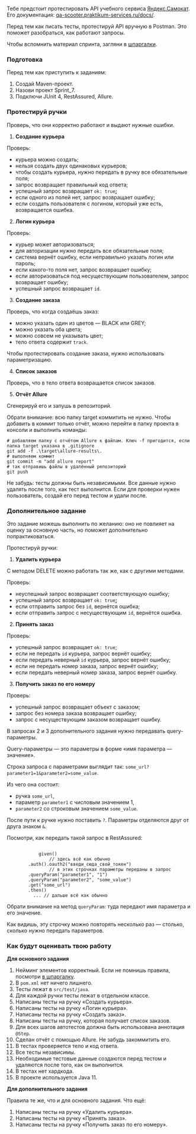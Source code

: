Тебе предстоит протестировать API учебного сервиса [Яндекс.Самокат](http://qa-scooter.praktikum-services.ru/). Его документация: [qa-scooter.praktikum-services.ru/docs/](https://qa-scooter.praktikum-services.ru/docs/).

Перед тем как писать тесты, протестируй API вручную в Postman. Это поможет разобраться, как работают запросы.

Чтобы вспомнить материал спринта, загляни в [шпаргалки](https://praktikum.notion.site/API-9229b699ce7041e38a4f03ea7a777e81).

### Подготовка

Перед тем как приступить к заданиям:

1. Создай Maven-проект.
2. Назови проект Sprint_7.
3. Подключи JUnit 4, RestAssured, Allure.

### **Протестируй ручки**

Проверь, что они корректно работают и выдают нужные ошибки.

1. **Создание курьера**

Проверь:

- курьера можно создать;
- нельзя создать двух одинаковых курьеров;
- чтобы создать курьера, нужно передать в ручку все обязательные поля;
- запрос возвращает правильный код ответа;
- успешный запрос возвращает `ok: true`**;**
- если одного из полей нет, запрос возвращает ошибку;
- если создать пользователя с логином, который уже есть, возвращается ошибка.

2. **Логин курьера**

Проверь:

- курьер может авторизоваться;
- для авторизации нужно передать все обязательные поля;
- система вернёт ошибку, если неправильно указать логин или пароль;
- если какого-то поля нет, запрос возвращает ошибку;
- если авторизоваться под несуществующим пользователем, запрос возвращает ошибку;
- успешный запрос возвращает `id`.

3. **Создание заказа**

Проверь, что когда создаёшь заказ:

- можно указать один из цветов — BLACK или GREY;
- можно указать оба цвета;
- можно совсем не указывать цвет;
- тело ответа содержит `track`.

Чтобы протестировать создание заказа, нужно использовать параметризацию.

4. **Список заказов**

Проверь, что в тело ответа возвращается список заказов.

5. **Отчёт Allure**

Сгенерируй его и запушь в репозиторий.

Обрати внимание: всю папку target коммитить не нужно. Чтобы добавить в коммит только отчёт, можно перейти в папку проекта в консоли и выполнить команды:
```
# добавляем папку с отчётом Allure к файлам. Ключ -f пригодится, если папка target указана в .gitignore
git add -f .\target\allure-results\.
# выполняем коммит
git commit -m "add allure report"
# так отправишь файлы в удалённый репозиторий
git push 
```

Не забудь: тесты должны быть независимыми. Все данные нужно удалять после того, как тест выполнится. Если для проверки нужен пользователь, создай его перед тестом и удали после.

### Дополнительное задание

Это задание можешь выполнить по желанию: оно не повлияет на оценку за основную часть, но поможет дополнительно попрактиковаться.

Протестируй ручки:

1. **Удалить курьера**

С методом DELETE можно работать так же, как с другими методами.

Проверь:

- неуспешный запрос возвращает соответствующую ошибку;
- успешный запрос возвращает `ok: true`**;**
- если отправить запрос без `id`, вернётся ошибка;
- если отправить запрос с несуществующим `id`, вернётся ошибка.

2. **Принять заказ**

Проверь:

- успешный запрос возвращает `ok: true`;
- если не передать `id` курьера, запрос вернёт ошибку;
- если передать неверный `id` курьера, запрос вернёт ошибку;
- если не передать номер заказа, запрос вернёт ошибку;
- если передать неверный номер заказа, запрос вернёт ошибку.

3. **Получить заказ по его номеру**

Проверь:

- успешный запрос возвращает объект с заказом;
- запрос без номера заказа возвращает ошибку;
- запрос с несуществующим заказом возвращает ошибку.

В запросах 2 и 3 дополнительного задания нужно передавать query-параметры.

Query-параметры — это параметры в форме «имя параметра — значение».

Строка запроса с параметрами выглядит так: `some_url?parameter1=1&parameter2=some_value`.

Из чего она состоит:

- ручка `some_url`,
- параметр `parameter1` с числовым значением 1,
- `parameter2` со строковым значением `some_value`.

После пути к ручке нужно поставить `?`. Параметры отделяются друг от друга знаком `&`.

Посмотри, как передать такой запрос в RestAssured:
```
        
            given()
                // здесь всё как обычно
        .auth().oauth2("введи_сюда_свой_токен")
                // в этих строчках параметры переданы в запрос
        .queryParam("parameter1", "1")
        .queryParam("parameter2", "some_value")
        .get("some_url")
        .then() 
          ... // дальше всё как обычно 
```

Обрати внимание на метод `queryParam`: туда передают имя параметра и его значение.

Как видишь, эту строчку можно повторять несколько раз — столько, сколько нужно передать параметров.

### Как будут оценивать твою работу

**Для основного задания**

1. Нейминг элементов корректный. Если не помнишь правила, посмотри [в шпаргалку](https://code.s3.yandex.net/qa-automation-engineer/java/cheatsheets/paid-track/sprint2/namingRules.pdf).
2. В `pom.xml` нет ничего лишнего.
3. Тесты лежат в `src/test/java`.
4. Для каждой ручки тесты лежат в отдельном классе.
5. Написаны тесты на ручку «Создать курьера».
6. Написаны тесты на ручку «Логин курьера».
7. Написаны тесты на ручку «Создать заказ».
8. Написаны тесты на ручку, которая получает список заказов.
9. Для всех шагов автотестов должна быть использована аннотация `@Step`.
10. Сделан отчёт с помощью Allure. Не забудь закоммитить его.
11. В тестах проверяется тело и код ответа.
12. Все тесты независимы.
13. Необходимые тестовые данные создаются перед тестом и удаляются после того, как он выполнится.
14. В тестах нет хардкода.
15. В проекте используется Java 11.

**Для дополнительного задания**

Правила те же, что и для основного задания. Что ещё:

1. Написаны тесты на ручку «Удалить курьера».
2. Написаны тесты на ручку «Принять заказ».
3. Написаны тесты на ручку «Получить заказ по его номеру».
